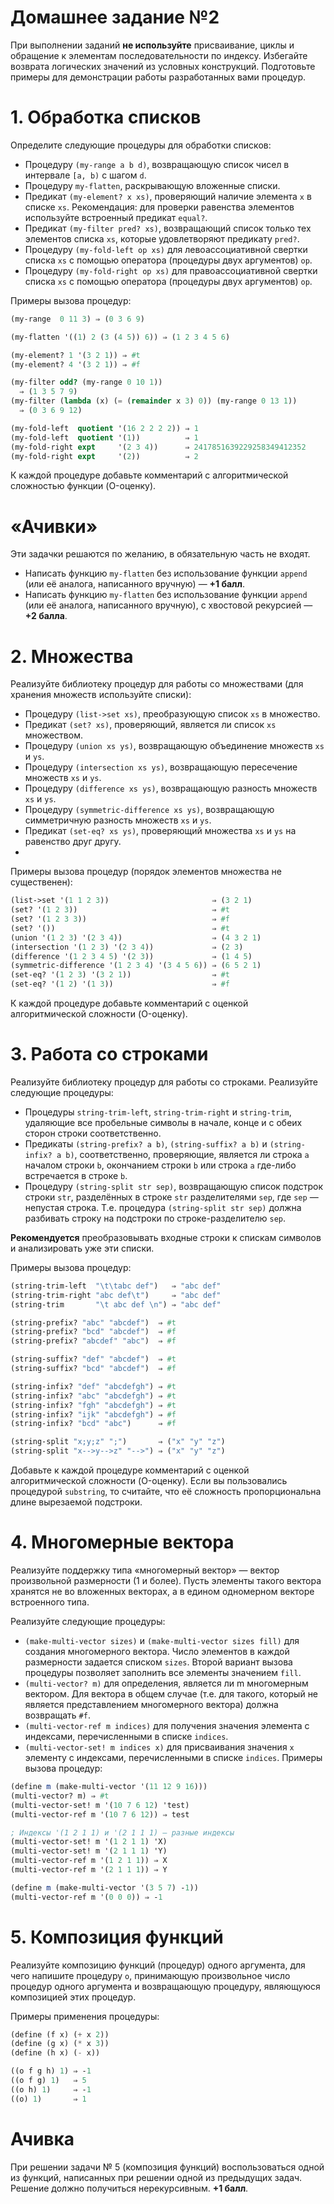 # Домашнее задание №2 #
При выполнении заданий **не используйте** присваивание, циклы и обращение к элементам последовательности по индексу. Избегайте возврата логических значений из условных конструкций. Подготовьте примеры для демонстрации работы разработанных вами процедур.

# 1. Обработка списков #
Определите следующие процедуры для обработки списков:

* Процедуру ```(my-range a b d)```, возвращающую список чисел в интервале ```[a, b)``` с шагом ```d```.
* Процедуру ```my-flatten```, раскрывающую вложенные списки.
* Предикат ```(my-element? x xs)```, проверяющий наличие элемента ```x``` в списке ```xs```. Рекомендация: для проверки равенства элементов используйте встроенный предикат ```equal?```.
* Предикат ```(my-filter pred? xs)```, возвращающий список только тех элементов списка ```xs```, которые удовлетворяют предикату ```pred?```.
* Процедуру ```(my-fold-left op xs)``` для левоассоциативной свертки списка ```xs``` с помощью оператора (процедуры двух аргументов) ```op```.
* Процедуру ```(my-fold-right op xs)``` для правоассоциативной свертки списка ```xs``` с помощью оператора (процедуры двух аргументов) ```op```.

Примеры вызова процедур:
```scheme
(my-range  0 11 3) ⇒ (0 3 6 9)

(my-flatten '((1) 2 (3 (4 5)) 6)) ⇒ (1 2 3 4 5 6)

(my-element? 1 '(3 2 1)) ⇒ #t
(my-element? 4 '(3 2 1)) ⇒ #f

(my-filter odd? (my-range 0 10 1))
  ⇒ (1 3 5 7 9)
(my-filter (lambda (x) (= (remainder x 3) 0)) (my-range 0 13 1))
  ⇒ (0 3 6 9 12)

(my-fold-left  quotient '(16 2 2 2 2)) ⇒ 1
(my-fold-left  quotient '(1))          ⇒ 1
(my-fold-right expt     '(2 3 4))      ⇒ 2417851639229258349412352
(my-fold-right expt     '(2))          ⇒ 2
```
К каждой процедуре добавьте комментарий с алгоритмической сложностью функции (O-оценку).

# «Ачивки» #
Эти задачки решаются по желанию, в обязательную часть не входят.

* Написать функцию ```my-flatten``` без использование функции ```append``` (или её аналога, написанного вручную) — **+1 балл**.
* Написать функцию ```my-flatten``` без использование функции ```append``` (или её аналога, написанного вручную), с хвостовой рекурсией — **+2 балла**.

# 2. Множества #
Реализуйте библиотеку процедур для работы со множествами (для хранения множеств используйте списки):

* Процедуру ```(list->set xs)```, преобразующую список ```xs``` в множество.
* Предикат ```(set? xs)```, проверяющий, является ли список ```xs``` множеством.
* Процедуру ```(union xs ys)```, возвращающую объединение множеств ```xs``` и ```ys```.
* Процедуру ```(intersection xs ys)```, возвращающую пересечение множеств ```xs``` и ```ys```.
* Процедуру ```(difference xs ys)```, возвращающую разность множеств ```xs``` и ```ys```.
* Процедуру ```(symmetric-difference xs ys)```, возвращающую симметричную разность множеств ```xs``` и ```ys```.
* Предикат ```(set-eq? xs ys)```, проверяющий множества ```xs``` и ```ys``` на равенство друг другу.
* 
Примеры вызова процедур (порядок элементов множества не существенен):
```scheme
(list->set '(1 1 2 3))                       ⇒ (3 2 1)
(set? '(1 2 3))                              ⇒ #t
(set? '(1 2 3 3))                            ⇒ #f
(set? '())                                   ⇒ #t
(union '(1 2 3) '(2 3 4))                    ⇒ (4 3 2 1)
(intersection '(1 2 3) '(2 3 4))             ⇒ (2 3)
(difference '(1 2 3 4 5) '(2 3))             ⇒ (1 4 5)
(symmetric-difference '(1 2 3 4) '(3 4 5 6)) ⇒ (6 5 2 1)
(set-eq? '(1 2 3) '(3 2 1))                  ⇒ #t
(set-eq? '(1 2) '(1 3))                      ⇒ #f
```
К каждой процедуре добавьте комментарий с оценкой алгоритмической сложности (O-оценку).

# 3. Работа со строками #
Реализуйте библиотеку процедур для работы со строками. Реализуйте следующие процедуры:

* Процедуры ```string-trim-left```, ```string-trim-right``` и ```string-trim```, удаляющие все пробельные символы в начале, конце и с обеих сторон строки соответственно.
* Предикаты ```(string-prefix? a b)```, ```(string-suffix? a b)``` и ```(string-infix? a b)```, соответственно, проверяющие, является ли строка ```a``` началом строки ```b```, окончанием строки ```b``` или строка ```a``` где-либо встречается в строке ```b```.
* Процедуру ```(string-split str sep)```, возвращающую список подстрок строки ```str```, разделённых в строке ```str``` разделителями ```sep```, где ```sep``` — непустая строка. Т.е. процедура ```(string-split str sep)``` должна разбивать строку на подстроки по строке-разделителю ```sep```.

**Рекомендуется** преобразовывать входные строки к спискам символов и анализировать уже эти списки.

Примеры вызова процедур:
```scheme
(string-trim-left  "\t\tabc def")   ⇒ "abc def"
(string-trim-right "abc def\t")     ⇒ "abc def"
(string-trim       "\t abc def \n") ⇒ "abc def"

(string-prefix? "abc" "abcdef")  ⇒ #t
(string-prefix? "bcd" "abcdef")  ⇒ #f
(string-prefix? "abcdef" "abc")  ⇒ #f

(string-suffix? "def" "abcdef")  ⇒ #t
(string-suffix? "bcd" "abcdef")  ⇒ #f

(string-infix? "def" "abcdefgh") ⇒ #t
(string-infix? "abc" "abcdefgh") ⇒ #t
(string-infix? "fgh" "abcdefgh") ⇒ #t
(string-infix? "ijk" "abcdefgh") ⇒ #f
(string-infix? "bcd" "abc")      ⇒ #f

(string-split "x;y;z" ";")       ⇒ ("x" "y" "z")
(string-split "x-->y-->z" "-->") ⇒ ("x" "y" "z")
```
Добавьте к каждой процедуре комментарий с оценкой алгоритмической сложности (O-оценку). Если вы пользовались процедурой ```substring```, то считайте, что её сложность пропорциональна длине вырезаемой подстроки.

# 4. Многомерные вектора #
Реализуйте поддержку типа «многомерный вектор» — вектор произвольной размерности (1 и более). Пусть элементы такого вектора хранятся не во вложенных векторах, а в едином одномерном векторе встроенного типа.

Реализуйте следующие процедуры:

* ```(make-multi-vector sizes)``` и ```(make-multi-vector sizes fill)``` для создания многомерного вектора. Число элементов в каждой размерности задается списком ```sizes```. Второй вариант вызова процедуры позволяет заполнить все элементы значением ```fill```.
* ```(multi-vector? m)``` для определения, является ли m многомерным вектором. Для вектора в общем случае (т.е. для такого, который не является представлением многомерного вектора) должна возвращать ```#f```.
* ```(multi-vector-ref m indices)``` для получения значения элемента с индексами, перечисленными в списке ```indices```.
* ```(multi-vector-set! m indices x)``` для присваивания значения ```x``` элементу с индексами, перечисленными в списке ```indices```.
Примеры вызова процедур:
```scheme
(define m (make-multi-vector '(11 12 9 16)))
(multi-vector? m) ⇒ #t
(multi-vector-set! m '(10 7 6 12) 'test)
(multi-vector-ref m '(10 7 6 12)) ⇒ test

; Индексы '(1 2 1 1) и '(2 1 1 1) — разные индексы
(multi-vector-set! m '(1 2 1 1) 'X)
(multi-vector-set! m '(2 1 1 1) 'Y)
(multi-vector-ref m '(1 2 1 1)) ⇒ X
(multi-vector-ref m '(2 1 1 1)) ⇒ Y

(define m (make-multi-vector '(3 5 7) -1))
(multi-vector-ref m '(0 0 0)) ⇒ -1
```

# 5. Композиция функций #
Реализуйте композицию функций (процедур) одного аргумента, для чего напишите процедуру ```o```, принимающую произвольное число процедур одного аргумента и возвращающую процедуру, являющуюся композицией этих процедур.

Примеры применения процедуры:
```scheme
(define (f x) (+ x 2))
(define (g x) (* x 3))
(define (h x) (- x))

((o f g h) 1) ⇒ -1
((o f g) 1)   ⇒ 5
((o h) 1)     ⇒ -1
((o) 1)       ⇒ 1
```
# Ачивка #
При решении задачи № 5 (композиция функций) воспользоваться одной из функций, написанных при решении одной из предыдущих задач. Решение должно получиться нерекурсивным. **+1 балл**.
